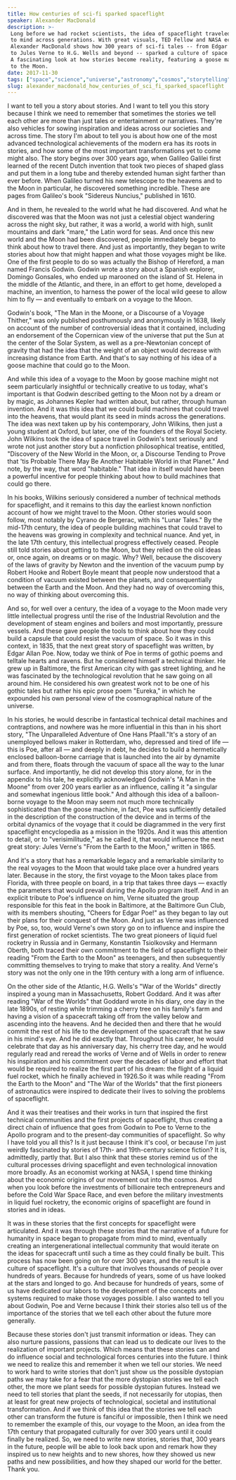 ```yaml
---
title: How centuries of sci-fi sparked spaceflight
speaker: Alexander MacDonald
description: >-
 Long before we had rocket scientists, the idea of spaceflight traveled from mind
 to mind across generations. With great visuals, TED Fellow and NASA economist
 Alexander MacDonald shows how 300 years of sci-fi tales -- from Edgar Allan Poe
 to Jules Verne to H.G. Wells and beyond -- sparked a culture of space exploration.
 A fascinating look at how stories become reality, featuring a goose machine sent
 to the Moon.
date: 2017-11-30
tags: ["space","science","universe","astronomy","cosmos","storytelling","history","exploration","rocket-science","ted-fellows","planets","tedx","nasa","moon"]
slug: alexander_macdonald_how_centuries_of_sci_fi_sparked_spaceflight
---
```


I want to tell you a story about stories. And I want to tell you this story because I
think we need to remember that sometimes the stories we tell each other are more than just
tales or entertainment or narratives. They're also vehicles for sowing inspiration and
ideas across our societies and across time. The story I'm about to tell you is about how
one of the most advanced technological achievements of the modern era has its roots in
stories, and how some of the most important transformations yet to come might also. The
story begins over 300 years ago, when Galileo Galilei first learned of the recent Dutch
invention that took two pieces of shaped glass and put them in a long tube and thereby
extended human sight farther than ever before. When Galileo turned his new telescope to
the heavens and to the Moon in particular, he discovered something incredible. These are
pages from Galileo's book "Sidereus Nuncius," published in 1610.

And in them, he revealed to the world what he had discovered. And what he discovered was
that the Moon was not just a celestial object wandering across the night sky, but rather,
it was a world, a world with high, sunlit mountains and dark "mare," the Latin word for
seas. And once this new world and the Moon had been discovered, people immediately began
to think about how to travel there. And just as importantly, they began to write stories
about how that might happen and what those voyages might be like. One of the first people
to do so was actually the Bishop of Hereford, a man named Francis Godwin. Godwin wrote a
story about a Spanish explorer, Domingo Gonsales, who ended up marooned on the island of
St. Helena in the middle of the Atlantic, and there, in an effort to get home, developed a
machine, an invention, to harness the power of the local wild geese to allow him to fly —
and eventually to embark on a voyage to the Moon.

Godwin's book, "The Man in the Moone, or a Discourse of a Voyage Thither," was only
published posthumously and anonymously in 1638, likely on account of the number of
controversial ideas that it contained, including an endorsement of the Copernican view of
the universe that put the Sun at the center of the Solar System, as well as a
pre-Newtonian concept of gravity that had the idea that the weight of an object would
decrease with increasing distance from Earth. And that's to say nothing of his idea of a
goose machine that could go to the Moon.

And while this idea of a voyage to the Moon by goose machine might not seem particularly
insightful or technically creative to us today, what's important is that Godwin described
getting to the Moon not by a dream or by magic, as Johannes Kepler had written about, but
rather, through human invention. And it was this idea that we could build machines that
could travel into the heavens, that would plant its seed in minds across the
generations. The idea was next taken up by his contemporary, John Wilkins, then just a
young student at Oxford, but later, one of the founders of the Royal Society. John Wilkins
took the idea of space travel in Godwin's text seriously and wrote not just another story
but a nonfiction philosophical treatise, entitled, "Discovery of the New World in the
Moon, or, a Discourse Tending to Prove that 'tis Probable There May Be Another Habitable
World in that Planet." And note, by the way, that word "habitable." That idea in itself
would have been a powerful incentive for people thinking about how to build machines that
could go there.

In his books, Wilkins seriously considered a number of technical methods for spaceflight,
and it remains to this day the earliest known nonfiction account of how we might travel to
the Moon. Other stories would soon follow, most notably by Cyrano de Bergerac, with his
"Lunar Tales." By the mid-17th century, the idea of people building machines that could
travel to the heavens was growing in complexity and technical nuance. And yet, in the late
17th century, this intellectual progress effectively ceased. People still told stories
about getting to the Moon, but they relied on the old ideas or, once again, on dreams or
on magic. Why? Well, because the discovery of the laws of gravity by Newton and the
invention of the vacuum pump by Robert Hooke and Robert Boyle meant that people now
understood that a condition of vacuum existed between the planets, and consequentially
between the Earth and the Moon. And they had no way of overcoming this, no way of thinking
about overcoming this.

And so, for well over a century, the idea of a voyage to the Moon made very little
intellectual progress until the rise of the Industrial Revolution and the development of
steam engines and boilers and most importantly, pressure vessels. And these gave people
the tools to think about how they could build a capsule that could resist the vacuum of
space. So it was in this context, in 1835, that the next great story of spaceflight was
written, by Edgar Allan Poe. Now, today we think of Poe in terms of gothic poems and
telltale hearts and ravens. But he considered himself a technical thinker. He grew up in
Baltimore, the first American city with gas street lighting, and he was fascinated by the
technological revolution that he saw going on all around him. He considered his own
greatest work not to be one of his gothic tales but rather his epic prose poem "Eureka,"
in which he expounded his own personal view of the cosmographical nature of the
universe.

In his stories, he would describe in fantastical technical detail machines and
contraptions, and nowhere was he more influential in this than in his short story, "The
Unparalleled Adventure of One Hans Pfaall."It's a story of an unemployed bellows maker in
Rotterdam, who, depressed and tired of life — this is Poe, after all — and deeply in debt,
he decides to build a hermetically enclosed balloon-borne carriage that is launched into
the air by dynamite and from there, floats through the vacuum of space all the way to the
lunar surface. And importantly, he did not develop this story alone, for in the appendix
to his tale, he explicitly acknowledged Godwin's "A Man in the Moone" from over 200 years
earlier as an influence, calling it "a singular and somewhat ingenious little book." And
although this idea of a balloon-borne voyage to the Moon may seem not much more
technically sophisticated than the goose machine, in fact, Poe was sufficiently detailed
in the description of the construction of the device and in terms of the orbital dynamics
of the voyage that it could be diagrammed in the very first spaceflight encyclopedia as a
mission in the 1920s. And it was this attention to detail, or to "verisimilitude," as he
called it, that would influence the next great story: Jules Verne's "From the Earth to the
Moon," written in 1865.

And it's a story that has a remarkable legacy and a remarkable similarity to the real
voyages to the Moon that would take place over a hundred years later. Because in the
story, the first voyage to the Moon takes place from Florida, with three people on board,
in a trip that takes three days — exactly the parameters that would prevail during the
Apollo program itself. And in an explicit tribute to Poe's influence on him, Verne
situated the group responsible for this feat in the book in Baltimore, at the Baltimore
Gun Club, with its members shouting, "Cheers for Edgar Poe!" as they began to lay out
their plans for their conquest of the Moon. And just as Verne was influenced by Poe, so,
too, would Verne's own story go on to influence and inspire the first generation of rocket
scientists. The two great pioneers of liquid fuel rocketry in Russia and in Germany,
Konstantin Tsiolkovsky and Hermann Oberth, both traced their own commitment to the field
of spaceflight to their reading "From the Earth to the Moon" as teenagers, and then
subsequently committing themselves to trying to make that story a reality. And Verne's
story was not the only one in the 19th century with a long arm of influence.

On the other side of the Atlantic, H.G. Wells's "War of the Worlds" directly inspired a
young man in Massachusetts, Robert Goddard. And it was after reading "War of the Worlds"
that Goddard wrote in his diary, one day in the late 1890s, of resting while trimming a
cherry tree on his family's farm and having a vision of a spacecraft taking off from the
valley below and ascending into the heavens. And he decided then and there that he would
commit the rest of his life to the development of the spacecraft that he saw in his mind's
eye. And he did exactly that. Throughout his career, he would celebrate that day as his
anniversary day, his cherry tree day, and he would regularly read and reread the works of
Verne and of Wells in order to renew his inspiration and his commitment over the decades
of labor and effort that would be required to realize the first part of his dream: the
flight of a liquid fuel rocket, which he finally achieved in 1926.So it was while reading
"From the Earth to the Moon" and "The War of the Worlds" that the first pioneers of
astronautics were inspired to dedicate their lives to solving the problems of
spaceflight.

And it was their treatises and their works in turn that inspired the first technical
communities and the first projects of spaceflight, thus creating a direct chain of
influence that goes from Godwin to Poe to Verne to the Apollo program and to the
present-day communities of spaceflight. So why I have told you all this? Is it just because
I think it's cool, or because I'm just weirdly fascinated by stories of 17th- and
19th-century science fiction? It is, admittedly, partly that. But I also think that these
stories remind us of the cultural processes driving spaceflight and even technological
innovation more broadly. As an economist working at NASA, I spend time thinking about the
economic origins of our movement out into the cosmos. And when you look before the
investments of billionaire tech entrepreneurs and before the Cold War Space Race, and even
before the military investments in liquid fuel rocketry, the economic origins of
spaceflight are found in stories and in ideas.

It was in these stories that the first concepts for spaceflight were articulated. And it
was through these stories that the narrative of a future for humanity in space began to
propagate from mind to mind, eventually creating an intergenerational intellectual
community that would iterate on the ideas for spacecraft until such a time as they could
finally be built. This process has now been going on for over 300 years, and the result is
a culture of spaceflight. It's a culture that involves thousands of people over hundreds
of years. Because for hundreds of years, some of us have looked at the stars and longed to
go. And because for hundreds of years, some of us have dedicated our labors to the
development of the concepts and systems required to make those voyages possible. I also
wanted to tell you about Godwin, Poe and Verne because I think their stories also tell us
of the importance of the stories that we tell each other about the future more
generally.

Because these stories don't just transmit information or ideas. They can also nurture
passions, passions that can lead us to dedicate our lives to the realization of important
projects. Which means that these stories can and do influence social and technological
forces centuries into the future. I think we need to realize this and remember it when we
tell our stories. We need to work hard to write stories that don't just show us the
possible dystopian paths we may take for a fear that the more dystopian stories we tell
each other, the more we plant seeds for possible dystopian futures. Instead we need to
tell stories that plant the seeds, if not necessarily for utopias, then at least for great
new projects of technological, societal and institutional transformation. And if we think
of this idea that the stories we tell each other can transform the future is fanciful or
impossible, then I think we need to remember the example of this, our voyage to the Moon,
an idea from the 17th century that propagated culturally for over 300 years until it could
finally be realized. So, we need to write new stories, stories that, 300 years in the
future, people will be able to look back upon and remark how they inspired us to new
heights and to new shores, how they showed us new paths and new possibilities, and how
they shaped our world for the better. Thank you.

<!--
ad_duration=3.33
comment_count=13
event="TEDxAuckland"
external_start_time=0
has_talk_citation=1
intro_duration=11.82
is_subtitle_required="False"
is_talk_featured="True"
language="en"
language_swap="False"
native_language="en"
number_of_related_talks=6
number_of_speakers=1
number_of_subtitled_videos=17
number_of_tags=14
number_of_talk_download_languages=17
number_of_talk_more_resources=1
number_of_talk_recommendations=0
number_of_talks_take_actions=0
post_ad_duration=0.83
published_timestamp="2019-04-01 14:58:05"
recording_date="2017-11-30"
speaker_description="Economist"
speaker_is_published=1
speaker_name="Alexander MacDonald"
talk_name="How centuries of sci-fi sparked spaceflight"
talks_tags=["space","science","universe","astronomy","cosmos","storytelling","history","exploration","rocket-science","ted-fellows","planets","tedx","nasa","moon"]
talks_take_action=[]
url_audio="https://download.ted.com/talks/AlexMacDonald_2017X.mp3?apikey=acme-roadrunner"
url_photo_speaker="https://pe.tedcdn.com/images/ted/6eeb23750cbe5c6237be4ed076c13e19cee27c80_254x191.jpg"
url_photo_talk="https://s3.amazonaws.com/talkstar-photos/uploads/55693308-1e78-4e5d-a184-47bbbf0c2ca8/AlexanderMacDonald_2017X-embed.jpg"
url_webpage="https://www.ted.com/talks/alexander_macdonald_how_centuries_of_sci_fi_sparked_spaceflight"
video_type_name="TEDx Talk"
-->